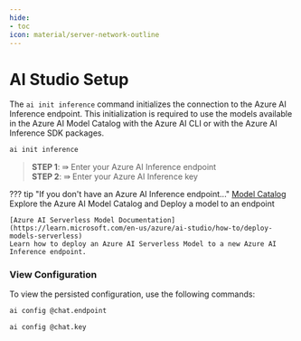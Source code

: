 ```yaml
---
hide:
- toc
icon: material/server-network-outline
---
```


# AI Studio Setup

The `ai init inference` command initializes the connection to the Azure AI Inference endpoint. This initialization is required to use the models available in the Azure AI Model Catalog with the Azure AI CLI or with the Azure AI Inference SDK packages.

``` bash title="Initialize connection to Azure AI Inference Endpoint"
ai init inference
```

> **STEP 1**: ⇛ Enter your Azure AI Inference endpoint  
> **STEP 2**: ⇛ Enter your Azure AI Inference key  

??? tip "If you don't have an Azure AI Inference endpoint..."
    [Model Catalog](https://ai.azure.com/explore/models)  
    Explore the Azure AI Model Catalog and Deploy a model to an endpoint

    [Azure AI Serverless Model Documentation](https://learn.microsoft.com/en-us/azure/ai-studio/how-to/deploy-models-serverless)  
    Learn how to deploy an Azure AI Serverless Model to a new Azure AI Inference endpoint.

### View Configuration

To view the persisted configuration, use the following commands:

``` bash title="Get chat endpoint"
ai config @chat.endpoint
```

``` bash title="Get chat key"
ai config @chat.key
```
